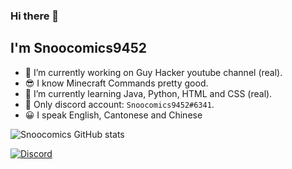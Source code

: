 ### Hi there 👋

## I'm Snoocomics9452

- 🔭 I’m currently working on Guy Hacker youtube channel (real).
- 😎 I know Minecraft Commands pretty good.
- 🌱 I’m currently learning Java, Python, HTML and CSS (real).
- 💬 Only discord account: `Snoocomics9452#6341`.
- 😀 I speak English, Cantonese and Chinese

![Snoocomics GitHub stats](https://github-readme-stats.vercel.app/api?username=SnooComics9452&show_icons=true&theme=tokyonight)

[![Discord](https://lanyard.cnrad.dev/api/851708527638609930?theme=dark&bg=7289fc)](https://discord.com/users/851708527638609930)
